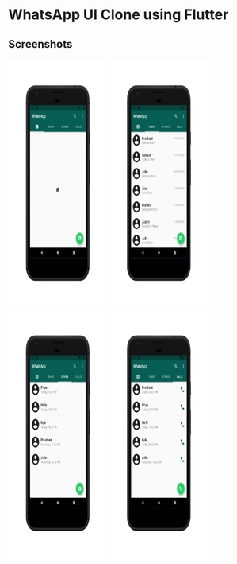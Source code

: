 # WhatsApp UI Clone using Flutter

## Screenshots

<div>
  <img src="screenshots/1_Camera.png" alt="Camera Image" width="200" height="500">
  <img src="screenshots/2_Chats.png" alt="Chats Image" width="200" height="500">
</div>

<div>
  <img src="screenshots/3_Status.png" alt="Status Image" width="200" height="500">
  <img src="screenshots/4_Calls.png" alt="Calls Image" width="200" height="500">
</div>
